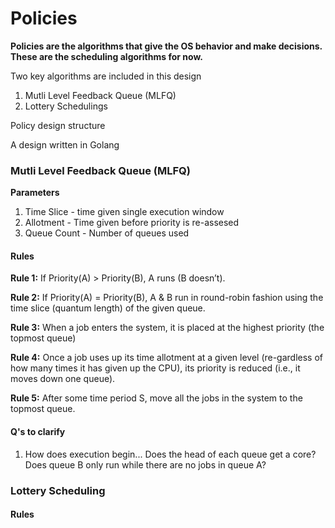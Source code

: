 # Policies

<b> Policies are the algorithms that give the OS behavior and make decisions. These are the scheduling algorithms for now. </b>

Two key algorithms are included in this design

1. Mutli Level Feedback Queue (MLFQ)
1. Lottery Schedulings

Policy design structure

A design written in Golang

### Mutli Level Feedback Queue (MLFQ)

<b> Parameters </b>

1. Time Slice - time given single execution window
1. Allotment - Time given before priority is re-assesed
1. Queue Count - Number of queues used

#### Rules

**Rule 1:** If Priority(A) > Priority(B), A runs (B doesn’t).

**Rule 2:** If Priority(A) = Priority(B), A & B run in round-robin fashion using the time slice (quantum length) of the given queue.

**Rule 3:** When a job enters the system, it is placed at the highest priority (the topmost queue)

**Rule 4:** Once a job uses up its time allotment at a given level (re-gardless of how many times it has given up the CPU), its priority is reduced (i.e., it moves down one queue).

**Rule 5:** After some time period S, move all the jobs in the system to the topmost queue.

#### Q's to clarify

1. How does execution begin... Does the head of each queue get a core? Does queue B only run while there are no jobs in queue A?

### Lottery Scheduling

#### Rules
